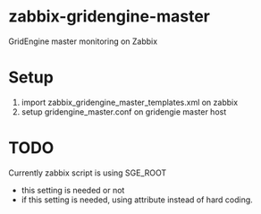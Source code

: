 zabbix-gridengine-master
========================

GridEngine master monitoring on Zabbix

Setup
=====

1. import zabbix_gridengine_master_templates.xml on zabbix
2. setup gridengine_master.conf on gridengie master host


TODO
====

Currently zabbix script is using SGE_ROOT
+ this setting is needed or not
+ if this setting is needed, using attribute instead of hard coding.


